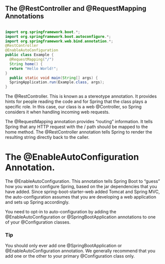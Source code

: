 ## The @RestController and @RequestMapping Annotations

``` java

import org.springframework.boot.*;
import org.springframework.boot.autoconfigure.*;
import org.springframework.web.bind.annotation.*;
@RestController
@EnableAutoConfiguration
public class Example {
  @RequestMapping("/")
  String home() {
  return "Hello World!";
}
  public static void main(String[] args) {
  SpringApplication.run(Example.class, args);
}

```
The @RestController. This is known as a stereotype annotation. It provides hints for people reading the code and for Spring that the class plays a specific
role. In this case, our class is a web @Controller, so Spring considers it when handling incoming
web requests.

The @RequestMapping annotation provides “routing” information. It tells Spring that any HTTP request
with the / path should be mapped to the home method. The @RestController annotation tells Spring
to render the resulting string directly back to the caller.

# The @EnableAutoConfiguration Annotation.

The @EnableAutoConfiguration. This annotation tells Spring Boot
to “guess” how you want to configure Spring, based on the jar dependencies that you have added. Since
spring-boot-starter-web added Tomcat and Spring MVC, the auto-configuration assumes that
you are developing a web application and sets up Spring accordingly.


You need to opt-in to auto-configuration by adding the @EnableAutoConfiguration or
@SpringBootApplication annotations to one of your @Configuration classes.

### Tip

You should only ever add one @SpringBootApplication or @EnableAutoConfiguration
annotation. We generally recommend that you add one or the other to your primary
@Configuration class only.

